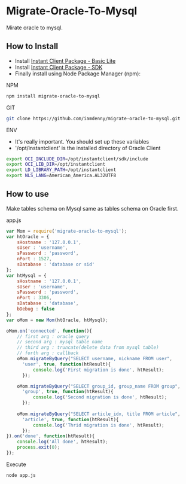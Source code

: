 # Migrate-Oracle-To-Mysql

Mirate oracle to mysql.

## How to Install

 * Install [Instant Client Package - Basic Lite](http://www.oracle.com/technetwork/database/features/instant-client/index-097480.html)
 * Install [Instant Client Package - SDK](http://www.oracle.com/technetwork/database/features/instant-client/index-097480.html)
 * Finally install using Node Package Manager (npm):

NPM
```bash
npm install migrate-oracle-to-mysql
```

GIT
```bash
git clone https://github.com/iamdenny/migrate-oracle-to-mysql.git
```

ENV 
* It's really important. You should set up these variables
* '/opt/instantclient' is the installed directory of Oracle Client

```bash
export OCI_INCLUDE_DIR=/opt/instantclient/sdk/include
export OCI_LIB_DIR=/opt/instantclient
export LD_LIBRARY_PATH=/opt/instantclient
export NLS_LANG=American_America.AL32UTF8
```

## How to use

Make tables schema on Mysql same as tables schema on Oracle first.

app.js
```js
var Mom = require('migrate-oracle-to-mysql');
var htOracle = {
    sHostname : '127.0.0.1',
    sUser : 'username',
    sPassword : 'password',
    nPort : 1527,
    sDatabase : 'database or sid'
};
var htMysql = {
    sHostname : '127.0.0.1',
    sUser : 'username',
    sPassword : 'password',
    nPort : 3306,
    sDatabase : 'database',
    bDebug : false
};
var oMom = new Mom(htOracle, htMysql);

oMom.on('connected', function(){
	// first arg : oracle query
	// second arg : mysql table name
	// third arg : truncate(delete data from mysql table)
	// forth arg : callback
    oMom.migrateByQuery("SELECT username, nickname FROM user",
      'user', true, function(htResult){
          console.log('First migration is done', htResult);
      });

    oMom.migrateByQuery("SELECT group_id, group_name FROM group",
      'group', true, function(htResult){
          console.log('Second migration is done', htResult);
      });
    
    oMom.migrateByQuery("SELECT article_idx, title FROM article",
      'article', true, function(htResult){
          console.log('Thrid migration is done', htResult);
      });      
}).on('done', function(htResult){
    console.log('All done', htResult);
    process.exit(0);
});
```

Execute
```bash
node app.js
```